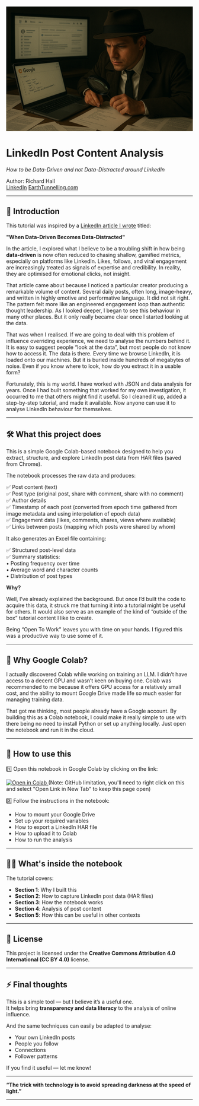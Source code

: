 ![Detective Extracting LinkedIn Data](images/TutorialHeaderImage.png)
# LinkedIn Post Content Analysis  
*How to be Data-Driven and not Data-Distracted around LinkedIn*

Author: Richard Hall  
[LinkedIn](https://www.linkedin.com/in/rilhia/)
[EarthTunnelling.com](https://earthtunnelling.com)

---

## 📖 Introduction

This tutorial was inspired by a [LinkedIn article I wrote](https://www.linkedin.com/pulse/when-data-driven-becomes-data-distracted-richard-hall-pplke) titled:

**"When Data-Driven Becomes Data-Distracted"**

In the article, I explored what I believe to be a troubling shift in how being **data-driven** is now often reduced to chasing shallow, gamified metrics, especially on platforms like LinkedIn.
Likes, follows, and viral engagement are increasingly treated as signals of expertise and credibility. In reality, they are optimised for emotional clicks, not insight.

That article came about because I noticed a particular creator producing a remarkable volume of content. Several daily posts, often long, image-heavy, and written in highly emotive and performative language. It did not sit right. The pattern felt more like an engineered engagement loop than authentic thought leadership. As I looked deeper, I began to see this behaviour in many other places. But it only really became clear once I started looking at the data.

That was when I realised. If we are going to deal with this problem of influence overriding experience, we need to analyse the numbers behind it. It is easy to suggest people “look at the data”, but most people do not know how to access it. The data is there. Every time we browse LinkedIn, it is loaded onto our machines. But it is buried inside hundreds of megabytes of noise. Even if you know where to look, how do you extract it in a usable form?

Fortunately, this is my world. I have worked with JSON and data analysis for years. Once I had built something that worked for my own investigation, it occurred to me that others might find it useful.
So I cleaned it up, added a step-by-step tutorial, and made it available. Now anyone can use it to analyse LinkedIn behaviour for themselves.

---

## 🛠️ What this project does

This is a simple Google Colab-based notebook designed to help you extract, structure, and explore LinkedIn post data from HAR files (saved from Chrome).

The notebook processes the raw data and produces:

✅ Post content (text)  
✅ Post type (original post, share with comment, share with no comment)  
✅ Author details  
✅ Timestamp of each post (converted from epoch time gathered from image metadata and using interpolation of epoch data)  
✅ Engagement data (likes, comments, shares, views where available)  
✅ Links between posts (mapping which posts were shared by whom)  

It also generates an Excel file containing:  

✅ Structured post-level data  
✅ Summary statistics:  
	•	Posting frequency over time  
	•	Average word and character counts  
	•	Distribution of post types  

**Why?**

Well, I’ve already explained the background. But once I’d built the code to acquire this data, it struck me that turning it into a tutorial might be useful for others. It would also serve as an example of the kind of “outside of the box” tutorial content I like to create.

Being “Open To Work” leaves you with time on your hands. I figured this was a productive way to use some of it.

---

## 🤔 Why Google Colab?

I actually discovered Colab while working on training an LLM. I didn’t have access to a decent GPU and wasn’t keen on buying one. Colab was recommended to me because it offers GPU access for a relatively small cost, and the ability to mount Google Drive made life so much easier for managing training data.

That got me thinking, most people already have a Google account. By building this as a Colab notebook, I could make it really simple to use with there being no need to install Python or set up anything locally. Just open the notebook and run it in the cloud.

---

## 🚀 How to use this

1️⃣ Open this notebook in Google Colab by clicking on the link:  

<a href="https://colab.research.google.com/github/rilhia/linkedin_content_analysis/blob/main/LinkedIn_Post_Data.ipynb" target="_blank">
  <img src="https://colab.research.google.com/assets/colab-badge.svg" alt="Open in Colab"/>
</a>
(Note: GitHub limitation, you'll need to right click on this and select "Open Link in New Tab" to keep this page open)

2️⃣ Follow the instructions in the notebook:
- How to mount your Google Drive
- Set up your required variables
- How to export a LinkedIn HAR file
- How to upload it to Colab
- How to run the analysis

---

## 🧑‍💻 What's inside the notebook

The tutorial covers:

- **Section 1**: Why I built this  
- **Section 2**: How to capture LinkedIn post data (HAR files)  
- **Section 3**: How the notebook works  
- **Section 4**: Analysis of post content  
- **Section 5**: How this can be useful in other contexts  

---

## 📝 License

This project is licensed under the **Creative Commons Attribution 4.0 International (CC BY 4.0)** license.

---

## ⚡ Final thoughts

This is a simple tool — but I believe it’s a useful one.  
It helps bring **transparency and data literacy** to the analysis of online influence.

And the same techniques can easily be adapted to analyse:
- Your own LinkedIn posts
- People you follow
- Connections
- Follower patterns  

If you find it useful — let me know!  

---

**“The trick with technology is to avoid spreading darkness at the speed of light.”**

---
